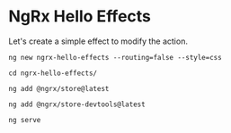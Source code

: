 # NgRx Hello Effects

Let's create a simple effect to modify the action.

`ng new ngrx-hello-effects --routing=false --style=css`

`cd ngrx-hello-effects/`

`ng add @ngrx/store@latest`

`ng add @ngrx/store-devtools@latest`

`ng serve`
